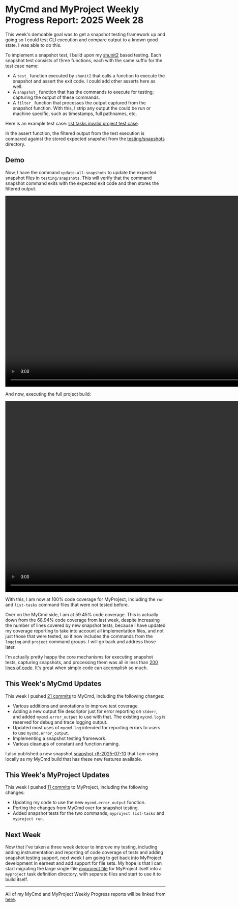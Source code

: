 # MyCmd and MyProject Weekly Progress Report: 2025 Week 28

This week's demoable goal was to get a snapshot testing framework up and going so I could test CLI execution and compare output to a known good state. I was able to do this.

To implement a snapshot test, I build upon my [shunit2](https://github.com/kward/shunit2) based testing. Each snapshot test consists of three functions, each with the same suffix for the test case name:

- A `test_` function executed by `shunit2` that calls a function to execute the snapshot and assert the exit code. I could add other asserts here as well.
- A `snapshot_` function that has the commands to execute for testing; capturing the output of these commands.
- A `filter_` function that processes the output captured from the snapshot function. With this, I strip any output the could be run or machine specific, such as timestamps, full pathnames, etc.

Here is an example test case: [list tasks invalid project test case](https://github.com/travisbhartwell/myproject/blob/6e2e8db8472f10cbdd786f5cd421ef0655d22b45/testing/tests/list-tasks-snapshot-test#L46-L59).

In the assert function, the filtered output from the test execution is compared against the stored expected snapshot from the [testing/snapshots](https://github.com/travisbhartwell/myproject/tree/6e2e8db8472f10cbdd786f5cd421ef0655d22b45/testing/snapshots) directory.

## Demo

Now, I have the command `update-all-snapshots` to update the expected snapshot files in `testing/snapshots`. This will verify that the command snapshot command exits with the expected exit code and then stores the filtered output.

<video controls="controls" width="1200">
    <source src="../../images/mymd-project-run-update-all-snapshots-week28.mp4">
</video>

And now, executing the full project build:

<video controls="controls" width="1200">
    <source src="../../images/mycmd-project-run-all-week28.mp4">
</video>

With this, I am now at 100% code coverage for MyProject, including the `run` and `list-tasks` command files that were not tested before.

Over on the MyCmd side, I am at 59.45% code coverage. This is actually down from the 68.94% code coverage from last week, despite increasing the number of lines covered by new snapshot tests, because I have updated my coverage reporting to take into account all implementation files, and not just those that were tested, so it now includes the commands from the `logging` and `project` command groups. I will go back and address those later.

I'm actually pretty happy the core mechanisms for executing snapshot tests, capturing snapshots, and processing them was all in less than  [200 lines of code](https://github.com/travisbhartwell/myproject/blob/6e2e8db8472f10cbdd786f5cd421ef0655d22b45/testing/tests/testing-support-lib#L121-L291). It's great when simple code can accomplish so much.

## This Week's MyCmd Updates

This week I pushed [21 commits](https://github.com/travisbhartwell/mycmd/commits/main/?since=2025-07-06&until=2025-07-11) to MyCmd, including the following changes:

- Various additions and annotations to improve test coverage.
- Adding a new output file descriptor just for error reporting on `stderr`, and added `mycmd.error_output` to use with that. The existing `mycmd.log` is reserved for debug and trace logging output.
- Updated most uses of `mycmd.log` intended for reporting errors to users to use `mycmd.error_output`.
- Implementing a snapshot testing framework.
- Various cleanups of constant and function naming.

I also published a new snapshot [snapshot-r8-2025-07-10](https://github.com/travisbhartwell/mycmd/releases/tag/snapshot-r8-2025-07-10) that I am using locally as my MyCmd build that has these new features available.

## This Week's MyProject Updates

This week I pushed [11 commits](https://github.com/travisbhartwell/myproject/commits/main/?since=2025-07-06&until=2025-07-11) to MyProject, including the following changes:

- Updating my code to use the new `mycmd.error_output` function.
- Porting the changes from MyCmd over for snapshot testing.
- Added snapshot tests for the two commands, `myproject list-tasks` and `myproject run`.

## Next Week

Now that I've taken a three week detour to improve my testing, including adding instrumentation and reporting of code coverage of tests and adding snapshot testing support, next week I am going to get back into MyProject development in earnest and add support for file sets. My hope is that I can start migrating the large single-file [myproject file](https://github.com/travisbhartwell/myproject/blob/6e2e8db8472f10cbdd786f5cd421ef0655d22b45/myproject-tasks) for MyProject itself into a `myproject` task definition directory, with separate files and start to use it to build itself.

---

All of my MyCmd and MyProject Weekly Progress reports will be linked from [here](../../weekly-progress-reports).

